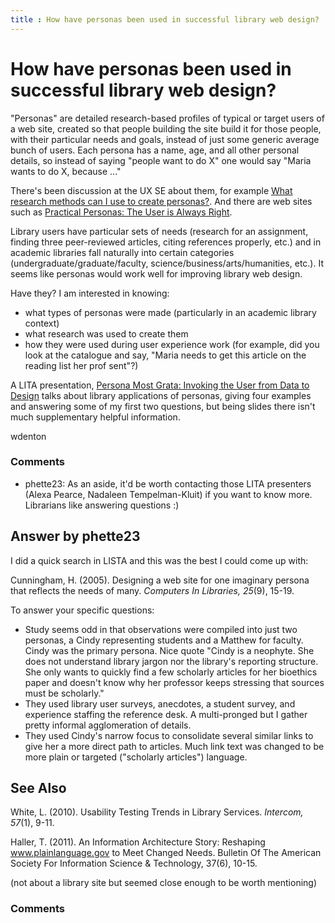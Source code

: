 ```yaml
---
title : How have personas been used in successful library web design?
---
```

How have personas been used in successful library web design?
=====================
"Personas" are detailed research-based profiles of typical or target
users of a web site, created so that people building the site build it
for those people, with their particular needs and goals, instead of just
some generic average bunch of users. Each persona has a name, age, and
all other personal details, so instead of saying "people want to do X"
one would say "Maria wants to do X, because ..."

There's been discussion at the UX SE about them, for example [What
research methods can I use to create
personas?](http://ux.stackexchange.com/questions/21891/what-research-methods-can-i-use-to-create-personas).
And there are web sites such as [Practical Personas: The User is Always
Right](http://www.practicalpersonas.com/).

Library users have particular sets of needs (research for an assignment,
finding three peer-reviewed articles, citing references properly, etc.)
and in academic libraries fall naturally into certain categories
(undergraduate/graduate/faculty, science/business/arts/humanities,
etc.). It seems like personas would work well for improving library web
design.

Have they? I am interested in knowing:

-   what types of personas were made (particularly in an academic
    library context)
-   what research was used to create them
-   how they were used during user experience work (for example, did you
    look at the catalogue and say, "Maria needs to get this article on
    the reading list her prof sent"?)

A LITA presentation, [Persona Most Grata: Invoking the User from Data to
Design](http://www.slideshare.net/nadaleen/persona-most-grata-invoking-the-user-from-data-to-design-14605604)
talks about library applications of personas, giving four examples and
answering some of my first two questions, but being slides there isn't
much supplementary helpful information.

wdenton

### Comments ###
* phette23: As an aside, it'd be worth contacting those LITA presenters (Alexa
Pearce, Nadaleen Tempelman-Kluit) if you want to know more. Librarians
like answering questions :)


Answer by phette23
----------------
I did a quick search in LISTA and this was the best I could come up
with:

Cunningham, H. (2005). Designing a web site for one imaginary persona
that reflects the needs of many. *Computers In Libraries, 25*(9), 15-19.

To answer your specific questions:

-   Study seems odd in that observations were compiled into just two
    personas, a Cindy representing students and a Matthew for faculty.
    Cindy was the primary persona. Nice quote "Cindy is a neophyte. She
    does not understand library jargon nor the library's reporting
    structure. She only wants to quickly find a few scholarly articles
    for her bioethics paper and doesn't know why her professor keeps
    stressing that sources must be scholarly."
-   They used library user surveys, anecdotes, a student survey, and
    experience staffing the reference desk. A multi-pronged but I gather
    pretty informal agglomeration of details.
-   They used Cindy's narrow focus to consolidate several similar links
    to give her a more direct path to articles. Much link text was
    changed to be more plain or targeted ("scholarly articles")
    language.

See Also
--------

White, L. (2010). Usability Testing Trends in Library Services.
*Intercom, 57*(1), 9-11.

Haller, T. (2011). An Information Architecture Story: Reshaping
www.plainlanguage.gov to Meet Changed Needs. Bulletin Of The American
Society For Information Science & Technology, 37(6), 10-15.

(not about a library site but seemed close enough to be worth
mentioning)

### Comments ###

